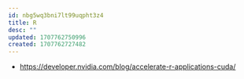 ```yaml
---
id: nbg5wq3bni7lt99uqpht3z4
title: R
desc: ""
updated: 1707762750996
created: 1707762727482
---
```


- https://developer.nvidia.com/blog/accelerate-r-applications-cuda/
